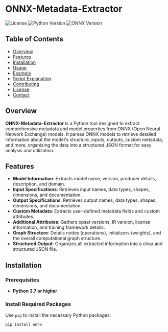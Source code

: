 # ONNX-Metadata-Extractor

![License](https://img.shields.io/badge/license-Apache%202.0-blue.svg)
![Python Version](https://img.shields.io/badge/python-3.7%2B-blue.svg)
![ONNX Version](https://img.shields.io/badge/ONNX-1.8.0%2B-blue.svg)

## Table of Contents

- [Overview](#overview)
- [Features](#features)
- [Installation](#installation)
- [Usage](#usage)
- [Example](#example)
- [Script Explanation](#script-explanation)
- [Contributing](#contributing)
- [License](#license)
- [Contact](#contact)

## Overview

**ONNX-Metadata-Extractor** is a Python tool designed to extract comprehensive metadata and model properties from ONNX (Open Neural Network Exchange) models. It parses ONNX models to retrieve detailed information about the model's structure, inputs, outputs, custom metadata, and more, organizing the data into a structured JSON format for easy analysis and utilization.

## Features

- **Model Information**: Extracts model name, version, producer details, description, and domain.
- **Input Specifications**: Retrieves input names, data types, shapes, dimensions, and documentation.
- **Output Specifications**: Retrieves output names, data types, shapes, dimensions, and documentation.
- **Custom Metadata**: Extracts user-defined metadata fields and custom attributes.
- **Additional Attributes**: Gathers opset versions, IR version, license information, and training framework details.
- **Graph Structure**: Details nodes (operations), initializers (weights), and the overall computational graph structure.
- **Structured Output**: Organizes all extracted information into a clear and structured JSON file.

## Installation

### Prerequisites

- **Python 3.7 or higher**

### Install Required Packages

Use `pip` to install the necessary Python packages:

```bash
pip install onnx
```